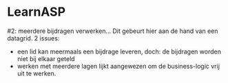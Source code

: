 # LearnASP
#2: meerdere bijdragen verwerken...
Dit gebeurt hier aan de hand van een datagrid.
2 issues:
* een lid kan meermaals een bijdrage leveren, doch: de bijdragen worden niet bij elkaar geteld
* werken met meerdere lagen lijkt aangewezen om de business-logic vrij uit te werken.
